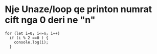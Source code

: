 # Nje Unaze/loop qe printon numrat cift nga 0 deri ne "n"
```const n=20;
for (let i=0; i<=n; i++)
  if (i % 2 ==0 ) {
    console.log(i);
  }
```